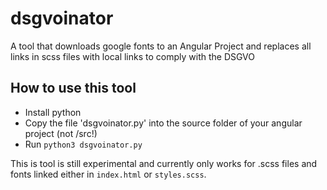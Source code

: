 # dsgvoinator
A tool that downloads google fonts to an Angular Project and replaces all links in scss files with local links to comply with the DSGVO

## How to use this tool

- Install python
- Copy the file 'dsgvoinator.py' into the source folder of your angular project (not /src!)
- Run `python3 dsgvoinator.py`

This is tool is still experimental and currently only works for .scss files and fonts linked either in `index.html` or `styles.scss`.
